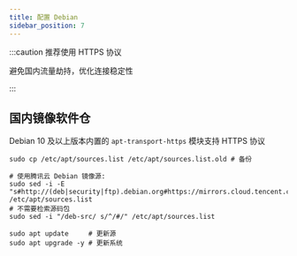 ```yaml
---
title: 配置 Debian
sidebar_position: 7
---
```


:::caution 推荐使用 HTTPS 协议

避免国内流量劫持，优化连接稳定性

:::

## 国内镜像软件仓

Debian 10 及以上版本内置的 `apt-transport-https` 模块支持 HTTPS 协议

```shell
sudo cp /etc/apt/sources.list /etc/apt/sources.list.old # 备份

# 使用腾讯云 Debian 镜像源:
sudo sed -i -E "s#http://(deb|security|ftp).debian.org#https://mirrors.cloud.tencent.com#g" /etc/apt/sources.list
# 不需要检索源码包
sudo sed -i "/deb-src/ s/^/#/" /etc/apt/sources.list

sudo apt update     # 更新源
sudo apt upgrade -y # 更新系统
```
